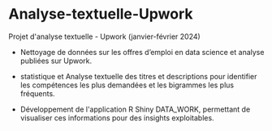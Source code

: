 # Analyse-textuelle-Upwork

Projet d'analyse textuelle - Upwork (janvier-février 2024)

- Nettoyage de données sur les offres d’emploi en data science et analyse publiées sur Upwork.
  
- statistique et Analyse textuelle des titres et descriptions pour identifier les compétences les plus demandées et les bigrammes les plus fréquents.

- Développement de l'application R Shiny DATA_WORK, permettant de visualiser ces informations pour des insights exploitables.

